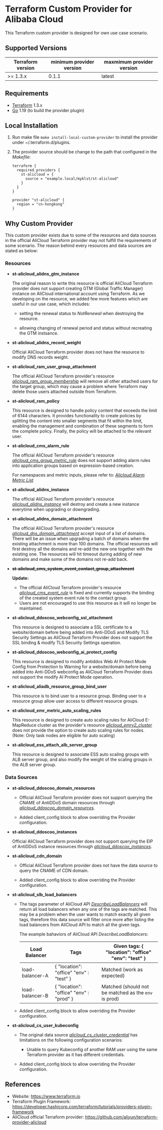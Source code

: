 Terraform Custom Provider for Alibaba Cloud
===========================================

This Terraform custom provider is designed for own use case scenario.

Supported Versions
------------------

| Terraform version | minimum provider version |maxmimum provider version
| ---- | ---- | ----|
| >= 1.3.x	| 0.1.1	| latest |

Requirements
------------

-	[Terraform](https://www.terraform.io/downloads.html) 1.3.x
-	[Go](https://golang.org/doc/install) 1.19 (to build the provider plugin)

Local Installation
------------------

1. Run make file `make install-local-custom-provider` to install the provider under ~/.terraform.d/plugins.

2. The provider source should be change to the path that configured in the *Makefile*:

    ```
    terraform {
      required_providers {
        st-alicloud = {
          source = "example.local/myklst/st-alicloud"
        }
      }
    }

    provider "st-alicloud" {
      region = "cn-hongkong"
    }
    ```

Why Custom Provider
-------------------

This custom provider exists due to some of the resources and data sources in the
official AliCloud Terraform provider may not fulfill the requirements of some
scenario. The reason behind every resources and data sources are stated as below:

### Resources

- **st-alicloud_alidns_gtm_instance**

  The original reason to write this resource is official AliCloud Terraform
  provider does not support creating GTM (Global Traffic Manager) instance on
  AliCloud international account using Terraform. As we developing on the
  resource, we added few more features which are useful in our use case, which
  includes:

    - setting the renewal status to *NotRenewal* when destroying the resource.

    - allowing changing of renewal period and status without recreating the GTM instsance.

- **st-alicloud_alidns_record_weight**

  Official AliCloud Terraform provider does not have the resource to modify DNS
  records weight.

- **st-alicloud_ram_user_group_attachment**

  The official AliCloud Terraform provider's resource
  [*alicloud_ram_group_membership*](https://registry.terraform.io/providers/aliyun/alicloud/latest/docs/resources/ram_group_membership)
  will remove all other attached users for the target group, which may cause a
  problem where Terraform may delete those users attached outside from Terraform.

- **st-alicloud_ram_policy**

  This resource is designed to handle policy content that exceeds the limit of 6144 characters.
  It provides functionality to create policies by splitting the content into smaller segments that fit within the limit,
  enabling the management and combination of these segments to form the complete policy. Finally, the policy will be attached to the relevant user.

- **st-alicloud_cms_alarm_rule**

  The official AliCloud Terraform provider's resource
  [*alicloud_cms_group_metric_rule*](https://registry.terraform.io/providers/aliyun/alicloud/latest/docs/resources/cms_group_metric_rule)
  does not support adding alarm rules into application groups based on expression-based creation.

  For namespaces and metric inputs, please refer to: [*Alicloud Alarm Metric List*](https://cms.console.aliyun.com/metric-meta)

- **st-alicloud_alidns_instance**

  The official AliCloud Terraform provider's resource
  [*alicloud_alidns_instance*](https://registry.terraform.io/providers/aliyun/alicloud/latest/docs/resources/alidns_instance)
  will destroy and create a new instance everytime when upgrading or downgrading.

- **st-alicloud_alidns_domain_attachment**

  The official AliCloud Terraform provider's resource
  [*alicloud_dns_domain_attachment*](https://registry.terraform.io/providers/aliyun/alicloud/latest/docs/resources/dns_domain_attachment)
  accept input of a list of domains. There will be an issue when upgrading a batch of domains when the existing attachment
  is more than 100 domains. The official resources will first destroy all the domains and re-add the new one together with
  the existing one. The resources will hit timeout during adding of new domains and make some of the domains not re-add back.

- ~~**st-alicloud_cms_system_event_contact_group_attachment**~~

  **Update:**
  - The official AliCloud Terraform provider's resource [*alicloud_cms_event_rule*](https://registry.terraform.io/providers/aliyun/alicloud/latest/docs/resources/cms_event_rule) is fixed and currently supports the binding of the created system event rule to the contact group.
  - Users are not encouraged to use this resource as it will no longer be maintained.

- **st-alicloud_ddoscoo_webconfig_ssl_attachment**

  This resource is designed to associate a SSL certificate to a website/domain before being added
  into Anti-DDoS and Modify TLS Security Settings as AliCloud Terraform Provider does not support the SSL binding & modify TLS Security Settings operation.

- **st-alicloud_ddoscoo_webconfig_ai_protect_config**

  This resource is designed to modify antiddos Web AI Protect Mode Config from Protection to Warning for a website/domain before being added into Anti-DDoS webconfig as AliCloud Terraform Provider does not support
  the modify AI Protect Mode operation.

- **st-alicloud_aliadb_resource_group_bind_user**

  This resource is to bind user to a resource group. Binding user to a resource group allow user access to different resource groups.

- **st-alicloud_emr_metric_auto_scaling_rules**

  This resource is designed to create auto scaling rules for AliCloud E-MapReduce cluster as the provider's resource [*alicloud_emrv2_cluster*](https://registry.terraform.io/providers/aliyun/alicloud/latest/docs/resources/emrv2_cluster)
  does not provide the option to create auto scaling rules for nodes. (Note: Only task nodes are eligible for auto scaling)

- **st-alicloud_ess_attach_alb_server_group**

  This resource is designed to associate ESS auto scaling groups with ALB server group, and also modify the weight of the scaling groups in the ALB server group.

### Data Sources

- **st-alicloud_ddoscoo_domain_resources**

  - Official AliCloud Terraform provider does not support querying the CNAME of
    AntiDDoS domain resources through
    [*alicloud_ddoscoo_domain_resources*](https://registry.terraform.io/providers/aliyun/alicloud/latest/docs/data-sources/ddoscoo_domain_resources).

  - Added client_config block to allow overriding the Provider configuration.

- **st-alicloud_ddoscoo_instances**

  Official AliCloud Terraform provider does not support querying the EIP of
  AntiDDoS instance resources through
  [*alicloud_ddoscoo_instances*](https://registry.terraform.io/providers/aliyun/alicloud/latest/docs/data-sources/ddoscoo_instances).

- **st-alicloud_cdn_domain**

  - Official AliCloud Terraform provider does not have the data source to query
    the CNAME of CDN domain.

  - Added client_config block to allow overriding the Provider configuration.

- **st-alicloud_slb_load_balancers**

  - The tags parameter of AliCloud API
    [*DescribeLoadBalancers*](https://www.alibabacloud.com/help/en/server-load-balancer/latest/describeloadbalancers)
    will return all load balancers when any one of the tags are matched. This may
    be a problem when the user wants to match exactly all given tags, therefore
    this data source will filter once more after listing the load balancers
    from AliCloud API to match all the given tags.

    The example bahaviors of AliCloud API *DescribeLoadBalancers*:

    | Load Balancer   | Tags                                            | Given tags: { "location": "office" "env": "test" }          |
    |-----------------|-------------------------------------------------|-------------------------------------------------------------|
    | load-balancer-A | { "location": "office" "env" : "test" }         | Matched (work as expected)                                  |
    | load-balancer-B | { "location": "office" "env" : "prod" }         | Matched (should not be matched as the `env` is prod)        |

  - Added client_config block to allow overriding the Provider configuration.

- **st-alicloud_cs_user_kubeconfig**

  - The original data source [*alicloud_cs_cluster_credential*](https://registry.terraform.io/providers/aliyun/alicloud/latest/docs/data-sources/cs_cluster_credential) has limitations on the following configuration scenarios:
    - Unable to query Kubeconfig of another RAM user using the same Terraform provider as it has different credentials.

  - Added client_config block to allow overriding the Provider configuration.

References
----------

- Website: https://www.terraform.io
- Terraform Plugin Framework: https://developer.hashicorp.com/terraform/tutorials/providers-plugin-framework
- AliCloud official Terraform provider: https://github.com/aliyun/terraform-provider-alicloud
